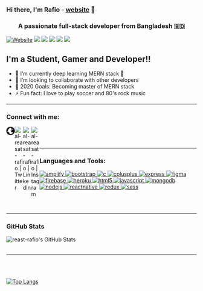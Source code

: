 ### Hi there, I'm Rafio - [website] 👋

<h3 align="center">A passionate full-stack developer from Bangladesh 🇧🇩</h3>

[![Website](https://img.shields.io/website?label=al-reasat-rafio.com&style=for-the-badge&url=https%3A%2F%2Fcodestackr.com)](https://al-reasat-rafio.netlify.app/)
[<img src="https://img.shields.io/badge/messenger-00B2FF?&style=for-the-badge&logo=messenger&logoColor=white" />][messenger]
[<img src="https://img.shields.io/badge/WHATSAPP-25D366?&style=for-the-badge&logo=whatsapp&logoColor=white" />][whatsapp]
[<img src="https://img.shields.io/badge/linkedin-%230077B5.svg?&style=for-the-badge&logo=linkedin&logoColor=white" />][linkedin]
[<img src="https://img.shields.io/badge/reddit-%23FF4500.svg?&style=for-the-badge&logo=reddit&logoColor=white" />][reddit]
[<img src="https://img.shields.io/badge/medium-%2312100E.svg?&style=for-the-badge&logo=medium&logoColor=white" />][medium]

</img>

## I'm a Student, Gamer and Developer!!

-  🌱 I’m currently deep learning MERN stack 🤣
-  👯 I’m looking to collaborate with other developers
-  🥅 2020 Goals: Becoming master of MERN stack
-  ⚡ Fun fact: I love to play soccer and 80's rock music

---

### Connect with me:

[<img align="left" alt="al-reasat-rafio.com" width="22px" src="https://raw.githubusercontent.com/iconic/open-iconic/master/svg/globe.svg" />][website]
[<img align="left" alt="al-reasat-rafio | Twitter" width="22px" src="https://cdn.jsdelivr.net/npm/simple-icons@v3/icons/twitter.svg" />][twitter]
[<img align="left" alt="al-reasat-rafio | LinkedIn" width="22px" src="https://cdn.jsdelivr.net/npm/simple-icons@v3/icons/linkedin.svg" />][linkedin]
[<img align="left" alt="al-reasat-rafio | Instagram" width="22px" src="https://cdn.jsdelivr.net/npm/simple-icons@v3/icons/instagram.svg" />][instagram]

## <br />

---

### Languages and Tools:

<p align="left"> <a href="https://aws.amazon.com/amplify/" target="_blank"> <img src="https://docs.amplify.aws/assets/logo-dark.svg" alt="amplify" width="40" height="40"/> </a> <a href="https://getbootstrap.com" target="_blank"> <img src="https://devicons.github.io/devicon/devicon.git/icons/bootstrap/bootstrap-plain.svg" alt="bootstrap" width="40" height="40"/> </a> <a href="https://www.cprogramming.com/" target="_blank"> <img src="https://devicons.github.io/devicon/devicon.git/icons/c/c-original.svg" alt="c" width="40" height="40"/> </a> <a href="https://www.w3schools.com/cpp/" target="_blank"> <img src="https://devicons.github.io/devicon/devicon.git/icons/cplusplus/cplusplus-original.svg" alt="cplusplus" width="40" height="40"/> </a> <a href="https://expressjs.com" target="_blank"> <img src="https://devicons.github.io/devicon/devicon.git/icons/express/express-original-wordmark.svg" alt="express" width="40" height="40"/> </a> <a href="https://www.figma.com/" target="_blank"> <img src="https://www.vectorlogo.zone/logos/figma/figma-icon.svg" alt="figma" width="40" height="40"/> </a> <a href="https://firebase.google.com/" target="_blank"> <img src="https://www.vectorlogo.zone/logos/firebase/firebase-icon.svg" alt="firebase" width="40" height="40"/> </a> <a href="https://heroku.com" target="_blank"> <img src="https://www.vectorlogo.zone/logos/heroku/heroku-icon.svg" alt="heroku" width="40" height="40"/> </a> <a href="https://www.w3.org/html/" target="_blank"> <img src="https://devicons.github.io/devicon/devicon.git/icons/html5/html5-original-wordmark.svg" alt="html5" width="40" height="40"/> </a> <a href="https://developer.mozilla.org/en-US/docs/Web/JavaScript" target="_blank"> <img src="https://devicons.github.io/devicon/devicon.git/icons/javascript/javascript-original.svg" alt="javascript" width="40" height="40"/> </a> <a href="https://www.mongodb.com/" target="_blank"> <img src="https://devicons.github.io/devicon/devicon.git/icons/mongodb/mongodb-original-wordmark.svg" alt="mongodb" width="40" height="40"/> </a> <a href="https://nodejs.org" target="_blank"> <img src="https://devicons.github.io/devicon/devicon.git/icons/nodejs/nodejs-original-wordmark.svg" alt="nodejs" width="40" height="40"/> </a> <a href="https://reactnative.dev/" target="_blank"> <img src="https://reactnative.dev/img/header_logo.svg" alt="reactnative" width="40" height="40"/> </a> <a href="https://redux.js.org" target="_blank"> <img src="https://devicons.github.io/devicon/devicon.git/icons/redux/redux-original.svg" alt="redux" width="40" height="40"/> </a> <a href="https://sass-lang.com" target="_blank"> <img src="https://devicons.github.io/devicon/devicon.git/icons/sass/sass-original.svg" alt="sass" width="40" height="40"/> </a> </p>

<br />
<br />

---

### GitHub Stats

  <img align="left" alt="reast-rafio's GitHub Stats" src="https://github-readme-stats.codestackr.vercel.app/api?username=reasat-rafio&show_icons=true&hide_border=true&theme=tokyonight" />

<br/>
<br/>

---

<br/>
<br/>

[![Top Langs](https://github-readme-stats.vercel.app/api/top-langs/?username=reasat-rafio&layout=compact)](https://github.com/reasat-rafio/github-readme-stats)

<br/>
<br/>

[website]: https://al-reasat-rafio.netlify.app
[twitter]: https://twitter.com/ar_rafffio
[instagram]: https://www.instagram.com/reasat_rafio
[linkedin]: https://www.linkedin.com/in/al-reasat-rafio-594718194
[messenger]: https://www.facebook.com/messages/t/alreasat.rafio
[reddit]: https://www.reddit.com/user/Reasat_RafXO
[medium]: https://medium.com/@rafioar96
[whatsapp]: https://api.whatsapp.com/send?phone=8801891792185
